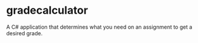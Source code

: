 # gradecalculator
A C# application that determines what you need on an assignment to get a desired grade.
